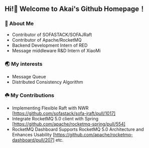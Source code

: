 ## Hi!🎉 Welcome to Akai's Github Homepage！
###  🔭 About Me
- Contributor of SOFASTACK/SOFAJRaft
- Contributor of Apache/RocketMQ
- Backend Development Intern of RED
- Message middleware R&D Intern of XiaoMi

###  🌏 My interests
- Message Queue
- Distributed Consistency Algorithm

### ☘️  My Contributions
- Implementing Flexible Raft with NWR [https://github.com/sofastack/sofa-jraft/pull/1017]
- Integrate RocketMQ 5.0 client with Spring [https://github.com/apache/rocketmq-spring/pull/554]
- RocketMQ Dashboard Supports RocketMQ 5.0 Architecture and Enhances Usability [https://github.com/apache/rocketmq-dashboard/pull/207] etc.
